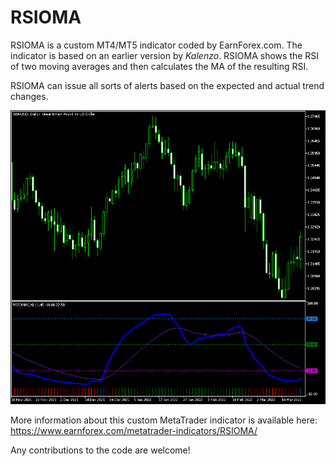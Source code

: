 # RSIOMA

RSIOMA is a custom MT4/MT5 indicator coded by EarnForex.com. The indicator is based on an earlier version by _Kalenzo_. RSIOMA shows the RSI of two moving averages and then calculates the MA of the resulting RSI.

RSIOMA can issue all sorts of alerts based on the expected and actual trend changes.

![RSIOMA indicator detected some trend reversals on this daily GBP/USD chart](https://github.com/EarnForex/RSIOMA/blob/main/README_Images/rsioma-detects-trend-reversals.png)

More information about this custom MetaTrader indicator is available here: https://www.earnforex.com/metatrader-indicators/RSIOMA/

Any contributions to the code are welcome!
